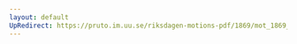 ```yaml
---
layout: default
UpRedirect: https://pruto.im.uu.se/riksdagen-motions-pdf/1869/mot_1869__ak__8/mot_1869__ak__8-002.pdf
---
```

